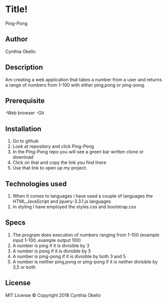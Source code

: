 # Title!
Ping-Pong
## Author
Cynthia Okello
## Description
Am creating a web application that takes a number from a user and returns a range of numbers from 1-100 with either ping,pong or ping-pong.
## Prerequisite
-Web browser
-Git
## Installation
1) Go to github
2) Look at repository and click Ping-Pong
3) In the Ping-Pong repo you will see a green bar written clone or download
4) Click on that and copy the link you find there
5) Use that link to open up  my project.
## Technologies used
1) When it comes to languages i have used a couple of languages the HTML,JavaScript and jquery-3.3.1.js languages
2) In styling I have employed the styles.css and bootstrap.css
## Specs
1) The program does execution of numbers ranging from 1-100 (example input 1-100..example output 100)
2) A number is ping if it is divisible by 3
3) A number is pong if it is divisible by 5
4) A number is ping-pong if it is divisible by both 3 and 5
5) A number is neither ping,pong or ping-pong if it is neither divisible by 3,5 or both
## License
MIT License
&copy; Copyright 2018 Cynthia Okello
